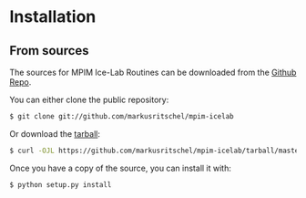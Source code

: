 # Installation

From sources
------------

The sources for MPIM Ice-Lab Routines can be downloaded from the [Github Repo][repo-url].


You can either clone the public repository:

```bash
$ git clone git://github.com/markusritschel/mpim-icelab
```

Or download the [tarball][tarball-url]:

```bash
$ curl -OJL https://github.com/markusritschel/mpim-icelab/tarball/master
```

Once you have a copy of the source, you can install it with:

```bash
$ python setup.py install
```


[tarball-url]: https://github.com/markusritschel/mpim-icelab/tarball/master
[repo-url]: https://github.com/markusritschel/mpim-icelab
